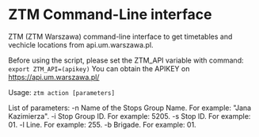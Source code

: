 # ZTM Command-Line interface
ZTM (ZTM Warszawa) command-line interface to get timetables and vechicle locations from api.um.warszawa.pl. 

Before using the script, please set the ZTM_API variable with command: `export ZTM_API=(apikey)`
You can obtain the APIKEY on https://api.um.warszawa.pl/

Usage:
`ztm action [parameters]`

List of parameters:
  -n                Name of the Stops Group Name. For example: "Jana Kazimierza".
  -i                Stop Group ID. For example: 5205.
  -s                Stop ID. For example: 01.
  -l                Line. For example: 255.
  -b                Brigade. For example: 01.

